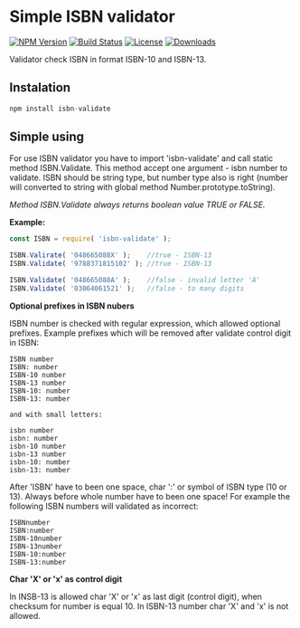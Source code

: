# Simple ISBN validator

[![NPM Version][npm-version]][npm-url]
[![Build Status][travis-image]][travis-url]
[![License][license-image]][license-url]
[![Downloads][downloads-image]][npm-url]

Validator check ISBN in format ISBN-10 and ISBN-13.

## Instalation ##
```javascript
npm install isbn-validate
```


## Simple using ##
For use ISBN validator you have to import 'isbn-validate' and call static method ISBN.Validate. This method accept one argument - isbn number to validate. ISBN should be string type, but number type also is right (number will converted to string with global method Number.prototype.toString).

*Method ISBN.Validate always returns boolean value TRUE or FALSE.*

**Example:**
```javascript
const ISBN = require( 'isbn-validate' );

ISBN.Valirate( '048665088X' );    //true - ISBN-13
ISBN.Validate( '9788371815102' ); //true - ISBN-13

ISBN.Validate( '048665088A' );    //false - invalid letter 'A'
ISBN.Validate( '03064061521' );   //false - to many digits
```
**Optional prefixes in ISBN nubers**

ISBN number is checked with regular expression, which allowed optional prefixes. Example prefixes which will be removed after validate control digit in ISBN:
```
ISBN number
ISBN: number
ISBN-10 number
ISBN-13 number
ISBN-10: number
ISBN-13: number

and with small letters:

isbn number
isbn: number
isbn-10 number
isbn-13 number
isbn-10: number
isbn-13: number
```
After 'ISBN' have to been one space, char ':' or symbol of ISBN type (10 or 13). Always before whole number have to been one space! For example the following ISBN numbers will validated as incorrect:
```
ISBNnumber
ISBN:number
ISBN-10number
ISBN-13number
ISBN-10:number
ISBN-13:number
```
**Char 'X' or 'x' as control digit**

In INSB-13 is allowed char 'X' or 'x' as last digit (control digit), when checksum for number is equal 10. In ISBN-13 number char 'X' and 'x' is not allowed.

<!-- vars -->
[npm-version]:https://img.shields.io/npm/v/isbn-validate.svg?style=flat-square
[npm-url]: https://npmjs.org/package/isbn-validate
[license-image]:https://img.shields.io/badge/license-MIT-blue.svg?style=flat-square
[license-url]: #license
[travis-image]:https://img.shields.io/travis/drogimex/isbn-validate.svg?style=flat-square
[travis-url]:https://travis-ci.org/drogimex/isbn-validate
[downloads-image]: http://img.shields.io/npm/dm/isbn-validate.svg?style=flat-square
